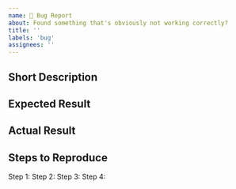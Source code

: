 ```yaml
---
name: 🐛 Bug Report
about: Found something that's obviously not working correctly?
title: ''
labels: 'bug'
assignees: ''
---
```


## Short Description

## Expected Result

## Actual Result

## Steps to Reproduce

Step 1:
Step 2:
Step 3:
Step 4:
